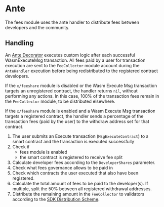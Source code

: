 <!--
order: 5
-->

# Ante

The fees module uses the ante handler to distribute fees between developers and
the community.

## Handling

An [Ante Decorator](/x/feeshare/ante/ante.go) executes custom logic after each
successful WasmExecuteMsg transaction. All fees paid by a user for transaction
execution are sent to the `FeeCollector` module account during the `AnteHandler`
execution before being redistributed to the registered contract developers.

If the `x/feeshare` module is disabled or the Wasm Execute Msg transaction
targets an unregistered contract, the handler returns `nil`, without performing
any actions. In this case, 100% of the transaction fees remain in the
`FeeCollector` module, to be distributed elsewhere.

If the `x/feeshare` module is enabled and a Wasm Execute Msg transaction targets
a registered contract, the handler sends a percentage of the transaction fees
(paid by the user) to the withdraw address set for that contract.

1. The user submits an Execute transaction (`MsgExecuteContract`) to a smart
   contract and the transaction is executed successfully
2. Check if
   - fees module is enabled
   - the smart contract is registered to receive fee split
3. Calculate developer fees according to the `DeveloperShares` parameter.
4. Check what fees governance allows to be paid in
5. Check which contracts the user executed that also have been registered.
6. Calculate the total amount of fees to be paid to the developer(s). If
   multiple, split the 50% between all registered withdrawal addresses.
7. Distribute the remaining amount in the `FeeCollector` to validators according
   to the
   [SDK Distribution Scheme](https://docs.cosmos.network/main/modules/distribution/03\_begin_block.html#the-distribution-scheme).
